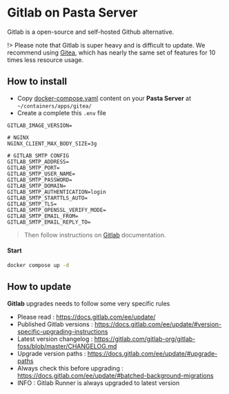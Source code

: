 # Gitlab on Pasta Server

Gitlab is a open-source and self-hosted Github alternative.

!> Please note that Gitlab is super heavy and is difficult to update. We recommend using [Gitea](./00.server/02.applications/00.gitea.md), which has nearly the same set of features for 10 times less resource usage.


## How to install

- Copy [docker-compose.yaml](./docker-compose.yaml) content on your **Pasta Server** at `~/containers/apps/gitea/`
- Create a complete this `.env` file
```dotenv
GITLAB_IMAGE_VERSION=

# NGINX
NGINX_CLIENT_MAX_BODY_SIZE=3g

# GITLAB SMTP CONFIG
GITLAB_SMTP_ADDRESS=
GITLAB_SMTP_PORT=
GITLAB_SMTP_USER_NAME=
GITLAB_SMTP_PASSWORD=
GITLAB_SMTP_DOMAIN=
GITLAB_SMTP_AUTHENTICATION=login
GITLAB_SMTP_STARTTLS_AUTO=
GITLAB_SMTP_TLS=
GITLAB_SMTP_OPENSSL_VERIFY_MODE=
GITLAB_SMTP_EMAIL_FROM=
GITLAB_SMTP_EMAIL_REPLY_TO=
```

> Then follow instructions on [Gitlab](https://docs.gitlab.com/ee) documentation.

#### Start
```bash
docker compose up -d
```

## How to update

**Gitlab** upgrades needs to follow some very specific rules
- Please read : https://docs.gitlab.com/ee/update/
- Published Gitlab versions : https://docs.gitlab.com/ee/update/#version-specific-upgrading-instructions
- Latest version changelog : https://gitlab.com/gitlab-org/gitlab-foss/blob/master/CHANGELOG.md
- Upgrade version paths : https://docs.gitlab.com/ee/update/#upgrade-paths
- Always check this before upgrading : https://docs.gitlab.com/ee/update/#batched-background-migrations
- INFO : Gitlab Runner is always upgraded to latest version